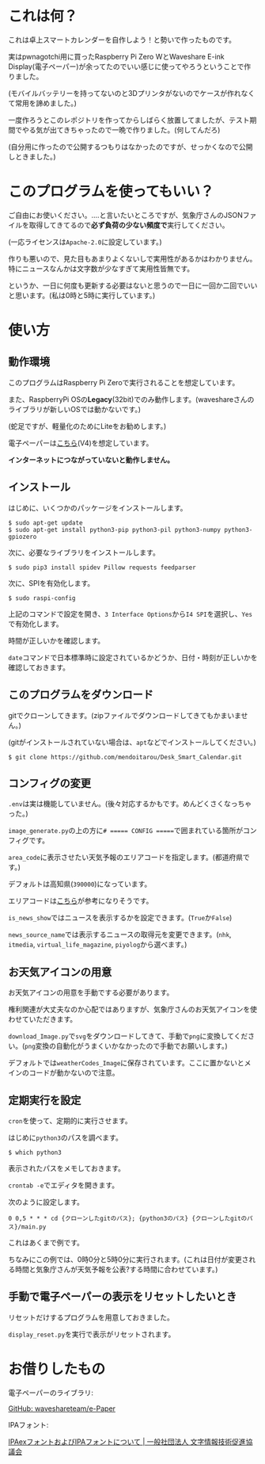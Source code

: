 # これは何？
これは卓上スマートカレンダーを自作しよう！と勢いで作ったものです。

実はpwnagotchi用に買ったRaspberry Pi Zero WとWaveshare E-ink Display(電子ペーパー)が余ってたのでいい感じに使ってやろうということで作りました。

(モバイルバッテリーを持ってないのと3Dプリンタがないのでケースが作れなくて常用を諦めました。)

一度作ろうとこのレポジトリを作ってからしばらく放置してましたが、テスト期間でやる気が出てきちゃったので一晩で作りました。(何してんだろ)

(自分用に作ったので公開するつもりはなかったのですが、せっかくなので公開しときました。)

# このプログラムを使ってもいい？
ご自由にお使いください。....と言いたいところですが、気象庁さんのJSONファイルを取得してきてるので**必ず負荷の少ない頻度で**実行してください。

(一応ライセンスは``Apache-2.0``に設定しています。)

作りも悪いので、見た目もあまりよくないしで実用性があるかはわかりません。特にニュースなんかは文字数が少なすぎて実用性皆無です。

というか、一日に何度も更新する必要はないと思うので一日に一回か二回でいいと思います。(私は0時と5時に実行しています。)

# 使い方
## 動作環境
このプログラムはRaspberry Pi Zeroで実行されることを想定しています。

また、RaspberryPi OSの**Legacy**(32bit)でのみ動作します。(waveshareさんのライブラリが新しいOSでは動かないです。)

(蛇足ですが、軽量化のためにLiteをお勧めします。)

電子ペーパーは[こちら](https://www.waveshare.com/2.13inch-e-paper-hat.htm)(V4)を想定しています。

**インターネットにつながっていないと動作しません。**

## インストール
はじめに、いくつかのパッケージをインストールします。

```shell
$ sudo apt-get update
$ sudo apt-get install python3-pip python3-pil python3-numpy python3-gpiozero
```

次に、必要なライブラリをインストールします。

```shell
$ sudo pip3 install spidev Pillow requests feedparser
```

次に、SPIを有効化します。

```shell
$ sudo raspi-config
```

上記のコマンドで設定を開き、``3 Interface Options``から``I4 SPI``を選択し、``Yes``で有効化します。

時間が正しいかを確認します。

``date``コマンドで日本標準時に設定されているかどうか、日付・時刻が正しいかを確認しておきます。

## このプログラムをダウンロード
gitでクローンしてきます。(zipファイルでダウンロードしてきてもかまいません。)

(gitがインストールされていない場合は、``apt``などでインストールしてください。)

```shell
$ git clone https://github.com/mendoitarou/Desk_Smart_Calendar.git
```

## コンフィグの変更
``.env``は実は機能していません。(後々対応するかもです。めんどくさくなっちゃった。)

``image_generate.py``の上の方に``# ===== CONFIG =====``で囲まれている箇所がコンフィグです。

``area_code``に表示させたい天気予報のエリアコードを指定します。(都道府県です。)

デフォルトは高知県(``390000``)になっています。

エリアコードは[こちら](https://zenn.dev/inoue2002/articles/2e07da8d0ca9ca)が参考になりそうです。

``is_news_show``ではニュースを表示するかを設定できます。(``True``か``False``)

``news_source_name``では表示するニュースの取得元を変更できます。(``nhk``, ``itmedia``, ``virtual_life_magazine``, ``piyolog``から選べます。)

## お天気アイコンの用意
お天気アイコンの用意を手動でする必要があります。

権利関連が大丈夫なのか心配ではありますが、気象庁さんのお天気アイコンを使わせていただきます。

``download_Image.py``で``svg``をダウンロードしてきて、手動で``png``に変換してください。(``png``変換の自動化がうまくいかなかったので手動でお願いします。)

デフォルトでは``weatherCodes_Image``に保存されています。ここに置かないとメインのコードが動かないので注意。

## 定期実行を設定
``cron``を使って、定期的に実行させます。

はじめに``python3``のパスを調べます。

```shell
$ which python3
```

表示されたパスをメモしておきます。

``crontab -e``でエディタを開きます。

次のように設定します。

```
0 0,5 * * * cd {クローンしたgitのパス}; {python3のパス} {クローンしたgitのパス}/main.py
```

これはあくまで例です。

ちなみにこの例では、0時0分と5時0分に実行されます。(これは日付が変更される時間と気象庁さんが天気予報を公表?する時間に合わせています。)

## 手動で電子ペーパーの表示をリセットしたいとき
リセットだけするプログラムを用意しておきました。

``display_reset.py``を実行で表示がリセットされます。

# お借りしたもの

電子ペーパーのライブラリ:

[GitHub: waveshareteam/e-Paper](https://github.com/waveshareteam/e-Paper)

IPAフォント:

[IPAexフォントおよびIPAフォントについて | 一般社団法人 文字情報技術促進協議会](https://moji.or.jp/ipafont/)
